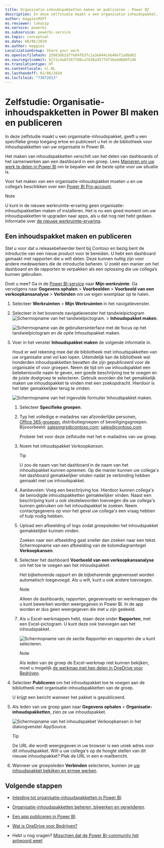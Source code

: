```yaml
---
title: Organisatie-inhoudspakketten maken en publiceren - Power BI
description: In deze zelfstudie maakt u een organisatie-inhoudspakket, beperkt u de toegang ertoe tot een specifieke groep en publiceert u het in de bibliotheek voor inhoudspakketten van uw organisatie in Power BI.
author: maggiesMSFT
ms.reviewer: lukaszp
ms.service: powerbi
ms.subservice: powerbi-service
ms.topic: conceptual
ms.date: 08/06/2019
ms.author: maggies
LocalizationGroup: Share your work
ms.openlocfilehash: 25b63db2d77e84fb3fc1a3e844ceb46ef1a9bd82
ms.sourcegitcommit: 6272c4a0f267708ca7d38a45774f3bedd680f2d6
ms.translationtype: HT
ms.contentlocale: nl-NL
ms.lasthandoff: 01/06/2020
ms.locfileid: "73872013"
---
```

# <a name="tutorial-create-and-publish-a-power-bi-organizational-content-pack"></a>Zelfstudie: Organisatie-inhoudspakketten in Power BI maken en publiceren

In deze zelfstudie maakt u een organisatie-inhoudspakket, geeft u een specifieke groep toegang ertoe en publiceert u het in de bibliotheek voor inhoudspakketten van uw organisatie in Power BI.

Het maken van inhoudspakketten verschilt van het delen van dashboards of het samenwerken aan een dashboard in een groep. Lees [Manieren om uw werk te delen in Power BI](service-how-to-collaborate-distribute-dashboards-reports.md) om te bepalen wat de beste optie voor uw situatie is.

Voor het maken van een organisatie-inhoudspakket moeten u en uw collega’s beschikken over een [Power BI Pro-account](https://powerbi.microsoft.com/pricing).

> [!NOTE]
> U kunt in de nieuwe werkruimte-ervaring geen organisatie-inhoudspakketten maken of installeren. Het is nu een goed moment om uw inhoudspakketten te upgraden naar apps, als u dat nog niet hebt gedaan. Informatie over [de nieuwe werkruimte-ervaring](service-create-the-new-workspaces.md).

## <a name="create-and-publish-a-content-pack"></a>Een inhoudspakket maken en publiceren

Stel u voor dat u releasebeheerder bent bij Contoso en bezig bent de introductie van een nieuw product voor te bereiden.  U hebt een dashboard gemaakt met rapporten die u wilt delen. Deze kunnen nuttig zijn voor andere medewerkers die de introductie beheren. U zoekt een manier om het dashboard en de rapporten te verpakken als een oplossing die uw collega’s kunnen gebruiken.

Doet u mee? Ga in de [Power BI-service](https://powerbi.com) naar **Mijn werkruimte**. Ga vervolgens naar **Gegevens ophalen** > **Voorbeelden** > **Voorbeeld van een verkoopkansanalyse** > **Verbinden** om uw eigen exemplaar op te halen.

1. Selecteer **Werkruimten** > **Mijn Werkruimten** in het navigatievenster.

1. Selecteer in het bovenste navigatievenster het tandwielpictogram![Schermopname van het tandwielpictogram](media/service-organizational-content-pack-create-and-publish/cog.png). > **Inhoudspakket maken**.

   ![Schermopname van de gebruikersinterface met de focus op het tandwielpictogram en de optie Inhoudspakket maken.](media/service-organizational-content-pack-create-and-publish/pbi_create_contpk.png)

1. Voer in het venster **Inhoudspakket maken** de volgende informatie in.  

   Houd er wel rekening mee dat de bibliotheek met inhoudspakketten van uw organisatie snel vol kan lopen. Uiteindelijk kan de bibliotheek wel honderden inhoudspakketten bevatten die zijn gepubliceerd voor de organisatie of voor groepen. Neem de tijd om uw inhoudspakket een betekenisvolle naam te geven, een goede beschrijving toe te voegen en de juiste doelgroep te selecteren.  Gebruik woorden die het gemakkelijk maken uw inhoudspakket te vinden met een zoekopdracht. Hierdoor is het later gemakkelijker terug te vinden.

      ![Schermopname van het ingevulde formulier Inhoudspakket maken.](media/service-organizational-content-pack-create-and-publish/cpwindow.png)

    1. Selecteer **Specifieke groepen**.

    1. Typ het volledige e-mailadres van afzonderlijke personen, [Office 365-groepen](https://support.office.com/article/Create-a-group-in-Office-365-7124dc4c-1de9-40d4-b096-e8add19209e9), distributiegroepen of beveiligingsgroepen. Bijvoorbeeld: salesmgrs@contoso.com; sales@contoso.com

        Probeer het voor deze zelfstudie met het e-mailadres van uw groep.

    1. Noem het inhoudspakket *Verkoopkansen*.

        > [!TIP]
        > U zou de naam van het dashboard in de naam van het inhoudspakket kunnen opnemen. Op die manier kunnen uw collega's het dashboard gemakkelijker vinden nadat ze verbinding hebben gemaakt met uw inhoudspakket.

    1. Aanbevolen: Voeg een beschrijving toe. Hierdoor kunnen collega's de benodigde inhoudspakketten gemakkelijker vinden. Naast een beschrijving kunt u ook sleutelwoorden toevoegen die uw collega's kunnen gebruiken om het inhoudspakket te zoeken. Neem contactgegevens op voor het geval uw collega's een vraag hebben of hulp nodig hebben.

    1. Upload een afbeelding of logo zodat groepsleden het inhoudspakket gemakkelijker kunnen vinden.

        Zoeken naar een afbeelding gaat sneller dan zoeken naar een tekst. Schermopname van een afbeelding van de kolomdiagramtegel **Verkoopkansen**.

    1. Selecteer het dashboard **Voorbeeld van een verkoopkansanalyse** om het toe te voegen aan het inhoudspakket.

        Het bijbehorende rapport en de bijbehorende gegevensset worden automatisch toegevoegd. Als u wilt, kunt u ook andere toevoegen.

       > [!NOTE]
       > Alleen de dashboards, rapporten, gegevenssets en werkmappen die u kunt bewerken worden weergegeven in Power BI. In de app worden er dus geen weergegeven die met u zijn gedeeld.

   1. Als u Excel-werkmappen hebt, staan deze onder **Rapporten**, met een Excel-pictogram. U kunt deze ook toevoegen aan het inhoudspakket.

      ![Schermopname van de sectie Rapporten en rapporten die u kunt selecteren.](media/service-organizational-content-pack-create-and-publish/pbi_orgcontpkexcel.png)

      > [!NOTE]
      > Als leden van de groep de Excel-werkmap niet kunnen bekijken, moet u mogelijk [de werkmap met hen delen in OneDrive voor Bedrijven](https://support.office.com/article/Share-documents-or-folders-in-Office-365-1fe37332-0f9a-4719-970e-d2578da4941c).

1. Selecteer **Publiceren** om het inhoudspakket toe te voegen aan de bibliotheek met organisatie-inhoudspakketten van de groep.  

   U krijgt een bericht wanneer het pakket is gepubliceerd.

1. Als leden van uw groep gaan naar **Gegevens ophalen** > **Organisatie-inhoudspakketten**, zien ze uw inhoudspakket.

   ![Schermopname van het inhoudspakket Verkoopkansen in het dialoogvenster AppSource.](media/service-organizational-content-pack-create-and-publish/powerbi-find-content-pack-organization.png)

   > [!TIP]
   > De URL die wordt weergegeven in uw browser is een uniek adres voor dit inhoudspakket.  Wilt u uw collega's op de hoogte stellen van dit nieuwe inhoudspakket?  Plak de URL in een e-mailbericht.

1. Wanneer uw groepsleden **Verbinden** selecteren, kunnen ze [uw inhoudspakket bekijken en ermee werken](service-organizational-content-pack-copy-refresh-access.md).

## <a name="next-steps"></a>Volgende stappen

* [Inleiding tot organisatie-inhoudspakketten in Power BI](service-organizational-content-pack-introduction.md).

* [Organisatie-inhoudspakketten beheren, bijwerken en verwijderen](service-organizational-content-pack-manage-update-delete.md).

* [Een app publiceren in Power BI](service-create-distribute-apps.md).

* [Wat is OneDrive voor Bedrijven?](https://support.office.com/article/What-is-OneDrive-for-Business-187f90af-056f-47c0-9656-cc0ddca7fdc2)

* Hebt u nog vragen? [Misschien dat de Power BI-community het antwoord weet](https://community.powerbi.com/)

